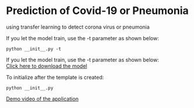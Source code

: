 # Prediction of Covid-19 or Pneumonia
using transfer learning to detect corona virus or pneumonia

If you let the model train, use the -t parameter as shown below: 
```
python __init__.py -t
```
If you let the model train, use the -t parameter as shown below:<br>
[Click here to download the model](https://drive.google.com/file/d/14f_rMb4JHMVpFCL1Yo75-q0t9G8dOGVV/view?usp=sharing)

To initialize after the template is created: 
```
python __init__.py
```

[Demo video of the application](https://drive.google.com/file/d/1R1lnKYUv4HxWMlSGnSE4uektZ4KaYkYV/view?usp=sharing)
